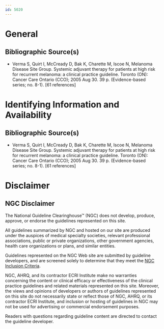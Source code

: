 ```yaml
---
id: 5020
---
```


# General

## Bibliographic Source(s)

- Verma S, Quirt I, McCready D, Bak K, Charette M, Iscoe N, Melanoma Disease Site Group. Systemic adjuvant therapy for patients at high risk for recurrent melanoma: a clinical practice guideline. Toronto (ON): Cancer Care Ontario (CCO); 2005 Aug 30. 39 p. (Evidence-based series; no. 8-1). [61 references]

# Identifying Information and Availability

## Bibliographic Source(s)

- Verma S, Quirt I, McCready D, Bak K, Charette M, Iscoe N, Melanoma Disease Site Group. Systemic adjuvant therapy for patients at high risk for recurrent melanoma: a clinical practice guideline. Toronto (ON): Cancer Care Ontario (CCO); 2005 Aug 30. 39 p. (Evidence-based series; no. 8-1). [61 references]

# Disclaimer

## NGC Disclaimer

The National Guideline Clearinghouse™ (NGC) does not develop, produce, approve, or endorse the guidelines represented on this site.

All guidelines summarized by NGC and hosted on our site are produced under the auspices of medical specialty societies, relevant professional associations, public or private organizations, other government agencies, health care organizations or plans, and similar entities.

Guidelines represented on the NGC Web site are submitted by guideline developers, and are screened solely to determine that they meet the [NGC Inclusion Criteria](/help-and-about/summaries/inclusion-criteria).

NGC, AHRQ, and its contractor ECRI Institute make no warranties concerning the content or clinical efficacy or effectiveness of the clinical practice guidelines and related materials represented on this site. Moreover, the views and opinions of developers or authors of guidelines represented on this site do not necessarily state or reflect those of NGC, AHRQ, or its contractor ECRI Institute, and inclusion or hosting of guidelines in NGC may not be used for advertising or commercial endorsement purposes.

Readers with questions regarding guideline content are directed to contact the guideline developer.

